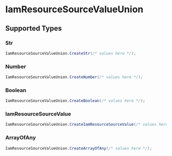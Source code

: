 # IamResourceSourceValueUnion


## Supported Types

### Str

```csharp
IamResourceSourceValueUnion.CreateStr(/* values here */);
```

### Number

```csharp
IamResourceSourceValueUnion.CreateNumber(/* values here */);
```

### Boolean

```csharp
IamResourceSourceValueUnion.CreateBoolean(/* values here */);
```

### IamResourceSourceValue

```csharp
IamResourceSourceValueUnion.CreateIamResourceSourceValue(/* values here */);
```

### ArrayOfAny

```csharp
IamResourceSourceValueUnion.CreateArrayOfAny(/* values here */);
```
